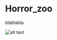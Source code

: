# Horror_zoo



blablabla

![alt text](https://drive.google.com/drive/folders/1-1e9rNOHtGX2sDtv-YsSWhTGzJBh9DOK)

